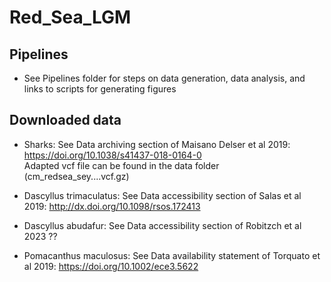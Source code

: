# Red_Sea_LGM

## Pipelines

* See Pipelines folder for steps on data generation, data analysis, and links to scripts for generating figures

## Downloaded data

* Sharks: See Data archiving section of Maisano Delser et al 2019: https://doi.org/10.1038/s41437-018-0164-0  
Adapted vcf file can be found in the data folder (cm_redsea_sey....vcf.gz)

* Dascyllus trimaculatus: See Data accessibility section of Salas et al 2019: http://dx.doi.org/10.1098/rsos.172413

* Dascyllus abudafur: See Data accessibility section of Robitzch et al 2023 ??

* Pomacanthus maculosus: See Data availability statement of Torquato et al 2019: https://doi.org/10.1002/ece3.5622




